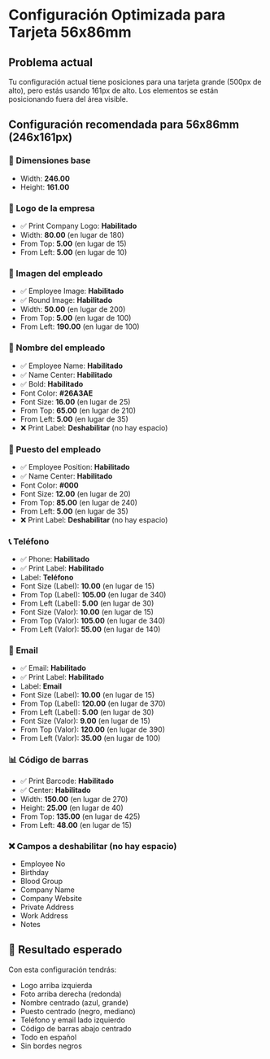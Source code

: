 # Configuración Optimizada para Tarjeta 56x86mm

## Problema actual
Tu configuración actual tiene posiciones para una tarjeta grande (500px de alto), pero estás usando 161px de alto. Los elementos se están posicionando fuera del área visible.

## Configuración recomendada para 56x86mm (246x161px)

### 📐 Dimensiones base
- Width: **246.00**
- Height: **161.00**

### 🏢 Logo de la empresa
- ✅ Print Company Logo: **Habilitado**
- Width: **80.00** (en lugar de 180)
- From Top: **5.00** (en lugar de 15)  
- From Left: **5.00** (en lugar de 10)

### 👤 Imagen del empleado
- ✅ Employee Image: **Habilitado**
- ✅ Round Image: **Habilitado**
- Width: **50.00** (en lugar de 200)
- From Top: **5.00** (en lugar de 100)
- From Left: **190.00** (en lugar de 100)

### 📝 Nombre del empleado
- ✅ Employee Name: **Habilitado**
- ✅ Name Center: **Habilitado**
- ✅ Bold: **Habilitado**
- Font Color: **#26A3AE**
- Font Size: **16.00** (en lugar de 25)
- From Top: **65.00** (en lugar de 210)
- From Left: **5.00** (en lugar de 35)
- ❌ Print Label: **Deshabilitar** (no hay espacio)

### 💼 Puesto del empleado
- ✅ Employee Position: **Habilitado**
- ✅ Name Center: **Habilitado**
- Font Color: **#000**
- Font Size: **12.00** (en lugar de 20)
- From Top: **85.00** (en lugar de 240)
- From Left: **5.00** (en lugar de 35)
- ❌ Print Label: **Deshabilitar** (no hay espacio)

### 📞 Teléfono
- ✅ Phone: **Habilitado**
- ✅ Print Label: **Habilitado**
- Label: **Teléfono**
- Font Size (Label): **10.00** (en lugar de 15)
- From Top (Label): **105.00** (en lugar de 340)
- From Left (Label): **5.00** (en lugar de 30)
- Font Size (Valor): **10.00** (en lugar de 15)
- From Top (Valor): **105.00** (en lugar de 340)
- From Left (Valor): **55.00** (en lugar de 140)

### 📧 Email
- ✅ Email: **Habilitado**
- ✅ Print Label: **Habilitado**
- Label: **Email** 
- Font Size (Label): **10.00** (en lugar de 15)
- From Top (Label): **120.00** (en lugar de 370)
- From Left (Label): **5.00** (en lugar de 30)
- Font Size (Valor): **9.00** (en lugar de 15)
- From Top (Valor): **120.00** (en lugar de 390)
- From Left (Valor): **35.00** (en lugar de 100)

### 📊 Código de barras
- ✅ Print Barcode: **Habilitado**
- ✅ Center: **Habilitado**
- Width: **150.00** (en lugar de 270)
- Height: **25.00** (en lugar de 40)
- From Top: **135.00** (en lugar de 425)
- From Left: **48.00** (en lugar de 15)

### ❌ Campos a deshabilitar (no hay espacio)
- Employee No
- Birthday  
- Blood Group
- Company Name
- Company Website
- Private Address
- Work Address
- Notes

## 🎯 Resultado esperado
Con esta configuración tendrás:
- Logo arriba izquierda
- Foto arriba derecha (redonda)
- Nombre centrado (azul, grande)
- Puesto centrado (negro, mediano)
- Teléfono y email lado izquierdo
- Código de barras abajo centrado
- Todo en español
- Sin bordes negros
